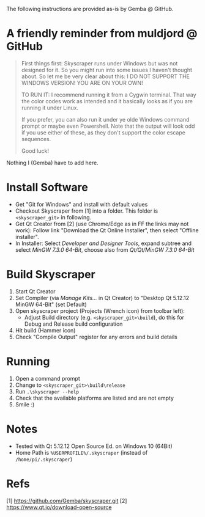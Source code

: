 The following instructions are provided as-is by Gemba @ GitHub.

# A friendly reminder from muldjord @ GitHub

> First things first: Skyscraper runs under Windows but was not designed for it.
> So you might run into some issues I haven't thought about. So let me be very
> clear about this: I DO NOT SUPPORT THE WINDOWS VERSION! YOU ARE ON YOUR OWN!
>
> TO RUN IT:
> I recommend running it from a Cygwin terminal. That way the color codes work
> as intended and it basically looks as if you are running it under Linux.
>
> If you prefer, you can also run it under ye olde Windows command prompt or
> maybe even Powershell. Note that the output will look odd if you use either
> of these, as they don't support the color escape sequences.
>
> Good luck!

Nothing I (Gemba) have to add here.

# Install Software

- Get "Git for Windows" and install with default values
- Checkout Skyscraper from [1] into a folder. This folder is
  `<skyscraper_git>` in following.
- Get Qt Creator from [2] (use Chrome/Edge as in FF the links may not work):
  Follow link "Download the Qt Online Installer", then select "Offline installer".
- In Installer: Select _Developer and Designer Tools_, expand subtree and
  select _MinGW 7.3.0 64-Bit_, choose also from _Qt/Qt<version>/MinGW 7.3.0 64-Bit_

# Build Skyscraper

1. Start Qt Creator
2. Set Compiler (via _Manage Kits..._ in Qt Creator) to
   "Desktop Qt 5.12.12 MinGW 64-Bit" (set Default)
3. Open skyscraper project (Projects (Wrench icon) from toolbar left):
   - Adjust Build directory (e.g. `<skyscraper_git>\build`), do this for Debug
     and Release build configuration
4. Hit build (Hammer icon)
5. Check "Compile Output" register for any errors and build details

# Running

1. Open a command prompt
2. Change to `<skyscraper_git>\build\release`
3. Run `.\skyscraper --help`
4. Check that the available platforms are listed and are not empty
5. Smile :)

# Notes

- Tested with Qt 5.12.12 Open Source Ed. on Windows 10 (64Bit)
- Home Path is `%USERPROFILE%/.skyscraper` (instead of `/home/pi/.skyscraper`)

# Refs

[1] https://github.com/Gemba/skyscraper.git
[2] https://www.qt.io/download-open-source
